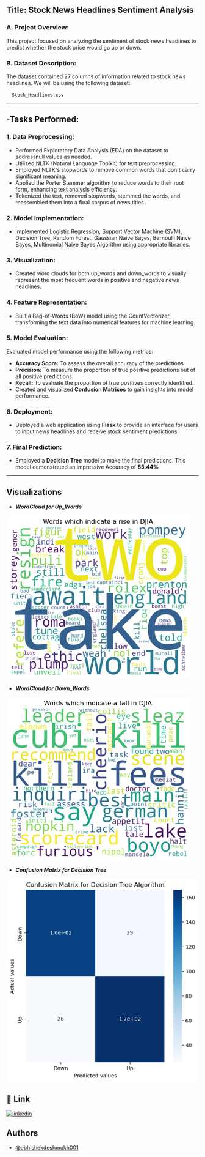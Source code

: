 ## Title: Stock News Headlines Sentiment Analysis

### A. Project Overview:
This project focused on analyzing the sentiment of stock news headlines to predict whether the stock price would go up or down.

### B. Dataset Description: 
The dataset contained 27 columns of information related to stock news headlines.
We will be using the following dataset:

      Stock_Headlines.csv
-----

## -Tasks Performed:

### 1. Data Preprocessing:
* Performed Exploratory Data Analysis (EDA) on the dataset to addressnull values as needed.
* Utilized NLTK (Natural Language Toolkit) for text preprocessing.
* Employed NLTK's stopwords to remove common words that don't carry significant meaning.
* Applied the Porter Stemmer algorithm to reduce words to their root form, enhancing text analysis efficiency.
* Tokenized the text, removed stopwords, stemmed the words, and reassembled them into a final corpus of news titles.

### 2. Model Implementation:
* Implemented Logistic Regression, Support Vector Machine (SVM), Decision Tree, Random Forest, Gaussian Naive Bayes, Bernoulli Naive Bayes, Multinomial Naive Bayes Algorithm using appropriate libraries.

### 3. Visualization:
* Created word clouds for both up_words and down_words to visually represent the most frequent words in positive and negative news headlines.

### 4. Feature Representation:
* Built a Bag-of-Words (BoW) model using the CountVectorizer, transforming the text data into numerical features for machine learning.

### 5. Model Evaluation:
Evaluated model performance using the following metrics:
 * **Accuracy Score:** To assess the overall accuracy of the predictions
 * **Precision:** To measure the proportion of true positive predictions out of all positive predictions.
 * **Recall:** To evaluate the proportion of true positives correctly identified.
 * Created and visualized **Confusion Matrices** to gain insights into model performance.

### 6. Deployment:
* Deployed a web application using **Flask** to provide an interface for users to input news headlines and receive stock sentiment predictions.

### 7. Final Prediction:
* Employed a **Decision Tree** model to make the final predictions. This model demonstrated an impressive Accuracy of **85.44%**

---

## Visualizations

- ***WordCloud for Up_Words***

![App Screenshot](https://github.com/abhishekdeshmukh001/Stock-News-Headlines-Sentiment-Analysis/blob/main/WordCloud_UpWords.png?raw=true)

- ***WordCloud for Down_Words***

![App Screenshot](https://github.com/abhishekdeshmukh001/Stock-News-Headlines-Sentiment-Analysis/blob/main/WordCloud_DownWords.png?raw=true)

- ***Confusion Matrix for Decision Tree***

![App Screenshot](https://github.com/abhishekdeshmukh001/Stock-News-Headlines-Sentiment-Analysis/blob/main/CM_Decision%20Tree.png?raw=true)


## 🔗 Link
[![linkedin](https://img.shields.io/badge/linkedin-0A66C2?style=for-the-badge&logo=linkedin&logoColor=white)](https://www.linkedin.com/in/abhishek-sachin-deshmukh/)


## Authors

- [@abhishekdeshmukh001](https://github.com/abhishekdeshmukh001)

